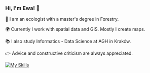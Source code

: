 ### Hi, I'm Ewa! 👋

:deciduous_tree: I am an ecologist with a master's degree in Forestry.  

:earth_africa: Currently I work with spatial data and GIS. Mostly I create maps.  

:books: I also study Informatics - Data Science at AGH in Kraków.


:point_right: Advice and constructive criticism are always appreciated.


[![My Skills](https://skillicons.dev/icons?i=py,postgres)](https://skillicons.dev)

<!--
**ewa-siedlarczyk/ewa-siedlarczyk** is a ✨ _special_ ✨ repository because its `README.md` (this file) appears on your GitHub profile.

Here are some ideas to get you started:

- 🔭 I’m currently working on ...
- 🌱 I’m currently learning ...
- 👯 I’m looking to collaborate on ...
- 🤔 I’m looking for help with ... (navigating through learning process).
- 💬 Ask me about: ... (trees).
- 📫 How to reach me: ... (#linkedin button)

- 😄 Pronouns: ...
- ⚡ Fun fact: ...


# badges:
![github](https://img.shields.io/badge/GitHub-000000?style=for-the-badge&logo=GitHub&logoColor=white)]
-->
